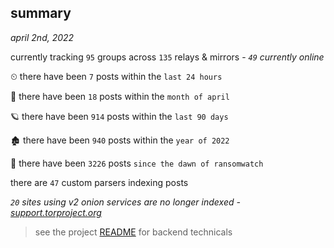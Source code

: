 
## summary
_april 2nd, 2022_

currently tracking `95` groups across `135` relays & mirrors - _`49` currently online_

⏲ there have been `7` posts within the `last 24 hours`

🦈 there have been `18` posts within the `month of april`

🪐 there have been `914` posts within the `last 90 days`

🏚 there have been `940` posts within the `year of 2022`

🦕 there have been `3226` posts `since the dawn of ransomwatch`

there are `47` custom parsers indexing posts

_`20` sites using v2 onion services are no longer indexed - [support.torproject.org](https://support.torproject.org/onionservices/v2-deprecation/)_

> see the project [README](https://github.com/thetanz/ransomwatch#ransomwatch--) for backend technicals

